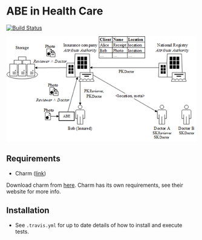 # ABE in Health Care

[![Build Status](https://travis-ci.com/denniss17/abe-healthcare.svg?token=yNBTTxeeyDjVthn2bzgm&branch=master)](https://travis-ci.com/denniss17/abe-healthcare)

![Overview](detailed-use-case.png)

## Requirements

- Charm ([link](http://charm-crypto.com/))

Download charm from [here](https://github.com/denniss17/charm). Charm has its own requirements, see their website
for more info.

## Installation

- See `.travis.yml` for up to date details of how to install and execute tests.